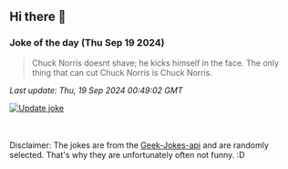 ## Hi there 👋

### Joke of the day (Thu Sep 19 2024)
<!-- joke -->
>Chuck Norris doesnt shave; he kicks himself in the face. The only thing that can cut Chuck Norris is Chuck Norris.
<!-- /joke -->

*Last update: Thu, 19 Sep 2024 00:49:02 GMT*

[![Update joke](https://github.com/nclskfm/nclskfm/actions/workflows/joke.yml/badge.svg)](https://github.com/nclskfm/nclskfm/actions/workflows/joke.yml)

<br><br>
Disclaimer: The jokes are from the [Geek-Jokes-api](https://github.com/sameerkumar18/geek-joke-api) and are randomly selected. That's why they are unfortunately often not funny. :D
